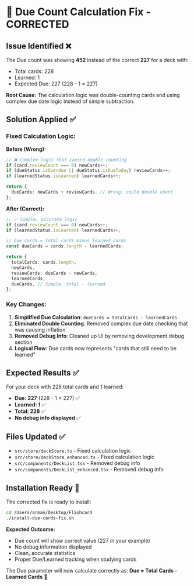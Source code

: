 # 🔧 Due Count Calculation Fix - CORRECTED

## Issue Identified ❌

The Due count was showing **452** instead of the correct **227** for a deck with:
- Total cards: 228
- Learned: 1  
- Expected Due: 227 (228 - 1 = 227)

**Root Cause:** The calculation logic was double-counting cards and using complex due date logic instead of simple subtraction.

## Solution Applied ✅

### **Fixed Calculation Logic:**

**Before (Wrong):**
```typescript
// ❌ Complex logic that caused double counting
if (card.reviewCount === 0) newCards++;
if (dueStatus.isOverdue || dueStatus.isDueToday) reviewCards++;
if (learnedStatus.isLearned) learnedCards++;

return {
  dueCards: newCards + reviewCards, // Wrong: could double count
};
```

**After (Correct):**
```typescript
// ✅ Simple, accurate logic
if (card.reviewCount === 0) newCards++;
if (learnedStatus.isLearned) learnedCards++;

// Due cards = Total cards minus learned cards
const dueCards = cards.length - learnedCards;

return {
  totalCards: cards.length,
  newCards,
  reviewCards: dueCards - newCards,
  learnedCards,
  dueCards, // Simple: total - learned
};
```

### **Key Changes:**
1. **Simplified Due Calculation**: `dueCards = totalCards - learnedCards`
2. **Eliminated Double Counting**: Removed complex due date checking that was causing inflation
3. **Removed Debug Info**: Cleaned up UI by removing development debug section
4. **Logical Flow**: Due cards now represents "cards that still need to be learned"

## Expected Results ✅

For your deck with 228 total cards and 1 learned:
- **Due: 227** (228 - 1 = 227) ✅
- **Learned: 1** ✅
- **Total: 228** ✅
- **No debug info displayed** ✅

## Files Updated ✅

- `src/store/deckStore.ts` - Fixed calculation logic
- `src/store/deckStore_enhanced.ts` - Fixed calculation logic  
- `src/components/DeckList.tsx` - Removed debug info
- `src/components/DeckList_enhanced.tsx` - Removed debug info

## Installation Ready 🚀

The corrected fix is ready to install:

```bash
cd /Users/arman/Desktop/Flashcard
./install-due-cards-fix.sh
```

**Expected Outcome:**
- Due count will show correct value (227 in your example)
- No debug information displayed
- Clean, accurate statistics
- Proper Due/Learned tracking when studying cards

The Due parameter will now calculate correctly as: **Due = Total Cards - Learned Cards** 🎯

